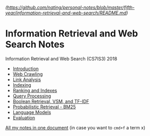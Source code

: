 
*(https://github.com/nating/personal-notes/blob/master/fifth-year/information-retrieval-and-web-search/README.md)*

# Information Retrieval and Web Search Notes

Information Retrieval and Web Search (CS7IS3) 2018

* [Introduction](https://github.com/nating/personal-notes/blob/master/fifth-year/information-retrieval-and-web-search/introduction.md)
* [Web Crawling](https://github.com/nating/personal-notes/blob/master/fifth-year/information-retrieval-and-web-search/web-crawling.md)
* [Link Analysis](https://github.com/nating/personal-notes/blob/master/fifth-year/information-retrieval-and-web-search/link-analysis.md)
* [Indexing](https://github.com/nating/personal-notes/blob/master/fifth-year/information-retrieval-and-web-search/indexing.md)
* [Ranking and Indexes](https://github.com/nating/personal-notes/blob/master/fifth-year/information-retrieval-and-web-search/ranking-and-indexes.md)
* [Query Processing](https://github.com/nating/personal-notes/blob/master/fifth-year/information-retrieval-and-web-search/query-processing.md)
* [Boolean Retrieval, VSM, and TF-IDF](https://github.com/nating/personal-notes/blob/master/fifth-year/information-retrieval-and-web-search/boolean-retrieval-vsm-and-tfidf.md)
* [Probabilistic Retrieval - BM25](https://github.com/nating/personal-notes/blob/master/fifth-year/information-retrieval-and-web-search/probabilistic-retrieval-bm25.md)
* [Language Models](https://github.com/nating/personal-notes/blob/master/fifth-year/information-retrieval-and-web-search/language-models.md)
* [Evaluation](https://github.com/nating/personal-notes/blob/master/fifth-year/information-retrieval-and-web-search/evaluation.md)

[All my notes in one document](https://github.com/nating/personal-notes/blob/master/fifth-year/information-retrieval-and-web-search/all-notes.md) (in case you want to `cmd+f` a term x)
